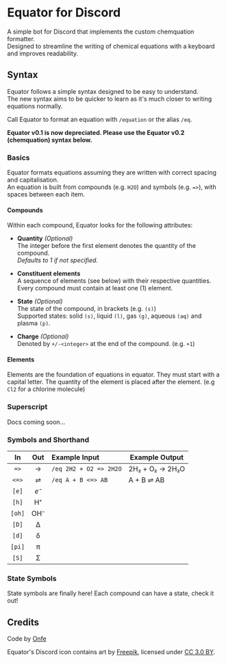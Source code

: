 # Equator for Discord
A simple bot for Discord that implements the custom chemquation formatter.  
Designed to streamline the writing of chemical equations with a keyboard and improves readability.

## Syntax
Equator follows a simple syntax designed to be easy to understand.  
The new syntax aims to be quicker to learn as it's much closer to writing equations normally.

Call Equator to format an equation with `/equation` or the alias `/eq`.

**Equator v0.1 is now depreciated. Please use the Equator v0.2 (chemquation) syntax below.**

### Basics
Equator formats equations assuming they are written with correct spacing and capitalisation.  
An equation is built from compounds (e.g. `H2O`) and symbols (e.g. `=>`), with spaces between each item.

#### Compounds
Within each compound, Equator looks for the following attributes:
- **Quantity** *(Optional)*  
  The integer before the first element denotes the quantity of the compound.  
  *Defaults to 1 if not specified.*

- **Constituent elements**  
  A sequence of elements (see below) with their respective quantities.  
  Every compound must contain at least one (1) element.

- **State** *(Optional)*  
  The state of the compound, in brackets (e.g. `(s)`)  
  Supported states: solid `(s)`, liquid `(l)`, gas `(g)`, aqueous `(aq)` and plasma `(p)`.  

- **Charge** *(Optional)*  
  Denoted by `+/-<integer>` at the end of the compound. (e.g. `+1`)

#### Elements
Elements are the foundation of equations in equator. They must start with a capital letter. The quantity of the element is placed after the element. (e.g `Cl2` for a chlorine molecule)

### Superscript
Docs coming soon...

### Symbols and Shorthand
  In  |  Out  |  Example Input         | Example Output
:----:|:-----:|:-----------------------|----------------
 `=>` |   →   | `/eq 2H2 + O2 => 2H2O` | 2H₂ + O₂ → 2H₂O
 `<=>`|   ⇌   | `/eq A + B <=> AB`     | A + B ⇌ AB
 `[e]`|  *e⁻* ||
 `[h]`|   H⁺  ||
`[oh]`|  OH⁻  ||
 `[D]`|   Δ   ||
 `[d]`|   δ   ||
`[pi]`|   π   ||
 `[S]`|   Σ   ||

### State Symbols
State symbols are finally here! Each compound can have a state, check it out!


## Credits
Code by [Onfe](https://www.onfe.co.uk)

Equator's Discord icon contains art by [Freepik](http://www.freepik.com), licensed under [CC 3.0 BY](https://creativecommons.org/licenses/by/3.0/).
